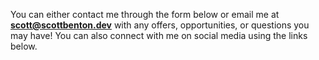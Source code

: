 You can either contact me through the form below or email me at **scott@scottbenton.dev** with any offers, opportunities, or questions you may have! You can also connect with me on social media using the links below.
